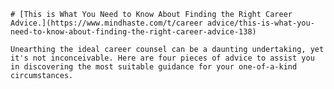 
    # [This is What You Need to Know About Finding the Right Career Advice.](https://www.mindhaste.com/t/career advice/this-is-what-you-need-to-know-about-finding-the-right-career-advice-138)

    Unearthing the ideal career counsel can be a daunting undertaking, yet it's not inconceivable. Here are four pieces of advice to assist you in discovering the most suitable guidance for your one-of-a-kind circumstances.
    